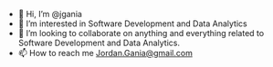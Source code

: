 - 👋 Hi, I’m @jgania
- 👀 I’m interested in Software Development and Data Analytics
- 💞️ I’m looking to collaborate on anything and everything related to Software Development and Data Analytics.
- 📫 How to reach me Jordan.Gania@gmail.com

<!---
jgania/jgania is a ✨ special ✨ repository because its `README.md` (this file) appears on your GitHub profile.
You can click the Preview link to take a look at your changes.
--->
